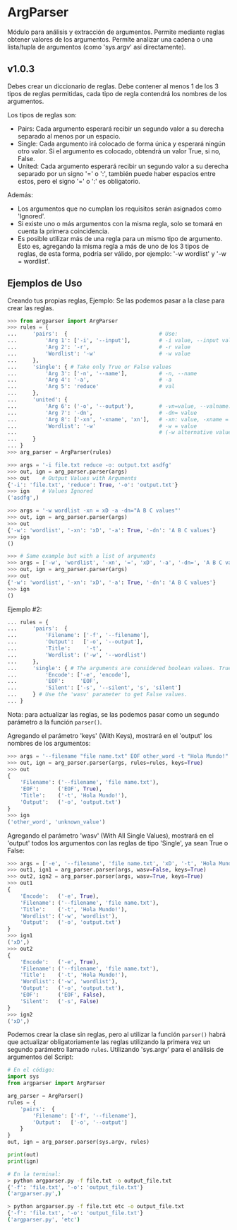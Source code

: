 # ArgParser
 Módulo para análisis y extracción de argumentos. Permite mediante reglas obtener valores de los argumentos. Permite analizar una cadena o una lista/tupla de argumentos (como 'sys.argv' así directamente).

## v1.0.3

Debes crear un diccionario de reglas. Debe contener al menos 1 de los 3 tipos de reglas permitidas, cada tipo de regla contendrá los nombres de los argumentos. 

Los tipos de reglas son:

* Pairs: Cada argumento esperará recibir un segundo valor a su derecha separado al menos por un espacio.
* Single: Cada argumento irá colocado de forma única y esperará ningún otro valor. Si el argumento es colocado, obtendrá un valor True, si no, False.
* United: Cada argumento esperará recibir un segundo valor a su derecha separado por un signo '=' o ':', también puede haber espacios entre estos, pero el signo '=' o ':' es obligatorio.

Además:

* Los argumentos que no cumplan los requisitos serán asignados como 'Ignored'.
* Si existe uno o más argumentos con la misma regla, solo se tomará en cuenta la primera coincidencia.
* Es posible utilizar más de una regla para un mismo tipo de argumento. Esto es, agregando la misma regla a más de uno de los 3 tipos de reglas, de esta forma, podría ser válido, por ejemplo: '-w wordlist' y '-w = wordlist'.

## Ejemplos de Uso

Creando tus propias reglas, Ejemplo: Se las podemos pasar a la clase para crear las reglas.

```Python
>>> from argparser import ArgParser
>>> rules = {
...     'pairs':  {                             # Use:
...         'Arg 1': ['-i', '--input'],         # -i value, --input value
...         'Arg 2': '-r',                      # -r value
...         'Wordlist': '-w'                    # -w value
...     },
...     'single': { # Take only True or False values
...         'Arg 3': ['-n', '--name'],          # -n, --name
...         'Arg 4': '-a',                      # -a
...         'Arg 5': 'reduce'                   # val
...     },
...     'united': {
...         'Arg 6': ('-o', '--output'),        # -vn=value, --valname:value
...         'Arg 7': '-dn',                     # -dn= value
...         'Arg 8': ['-xn', '-xname', 'xn'],   # -xn: value, -xname = value, xn : value
...         'Wordlist': '-w'                    # -w = value
...                                             # (-w alternative value to -w in 'pairs' rules)
...     }
... }
>>> arg_parser = ArgParser(rules)
```

```Python
>>> args = '-i file.txt reduce -o: output.txt asdfg'
>>> out, ign = arg_parser.parser(args)
>>> out    # Output Values with Arguments
{'-i': 'file.txt', 'reduce': True, '-o': 'output.txt'}
>>> ign    # Values Ignored
('asdfg',)
```

```Python
>>> args = '-w wordlist -xn = xD -a -dn="A B C values"'
>>> out, ign = arg_parser.parser(args)
>>> out
{'-w': 'wordlist', '-xn': 'xD', '-a': True, '-dn': 'A B C values'}
>>> ign
()
```

```Python
>>> # Same example but with a list of arguments
>>> args = ['-w', 'wordlist', '-xn', '=', 'xD', '-a', '-dn=', 'A B C values']
>>> out, ign = arg_parser.parser(args)
>>> out
{'-w': 'wordlist', '-xn': 'xD', '-a': True, '-dn': 'A B C values'}
>>> ign
()
```

Ejemplo #2:

```Python
... rules = {
...     'pairs':  {
...         'Filename': ['-f', '--filename'],
...         'Output':   ['-o', '--output'],
...         'Title':     '-t',
...         'Wordlist': ('-w', '--wordlist')
...     },
...     'single': { # The arguments are considered boolean values. True if the argument exists, otherwise False.
...         'Encode': ['-e', 'encode'],
...         'EOF':     'EOF',
...         'Silent': ['-s', '--silent', 's', 'silent']
...     } # Use the 'wasv' parameter to get False values.
... }
```

Nota: para actualizar las reglas, se las podemos pasar como un segundo parámetro a la función `parser()`.

Agregando el parámetro 'keys' (With Keys), mostrará en el 'output' los nombres de los argumentos:

```Python
>>> args = '--filename "file name.txt" EOF other_word -t "Hola Mundo!" -o output.txt unknown_value'
>>> out, ign = arg_parser.parser(args, rules=rules, keys=True)
>>> out
{
    'Filename': ('--filename', 'file name.txt'),
    'EOF':      ('EOF', True),
    'Title':    ('-t', 'Hola Mundo!'),
    'Output':   ('-o', 'output.txt')
}
>>> ign
('other_word', 'unknown_value')
```

Agregando el parámetro 'wasv' (With All Single Values), mostrará en el 'output' todos los argumentos con las reglas de tipo 'Single', ya sean True o False:

```Python
>>> args = ['-e', '--filename', 'file name.txt', 'xD', '-t', 'Hola Mundo!', '-w', 'wordlist', '-o', 'output.txt']
>>> out1, ign1 = arg_parser.parser(args, wasv=False, keys=True)
>>> out2, ign2 = arg_parser.parser(args, wasv=True, keys=True)
>>> out1
{
    'Encode':   ('-e', True),
    'Filename': ('--filename', 'file name.txt'),
    'Title':    ('-t', 'Hola Mundo!'),
    'Wordlist': ('-w', 'wordlist'),
    'Output':   ('-o', 'output.txt')
}
>>> ign1
('xD',)
>>> out2
{
    'Encode':   ('-e', True),
    'Filename': ('--filename', 'file name.txt'),
    'Title':    ('-t', 'Hola Mundo!'),
    'Wordlist': ('-w', 'wordlist'),
    'Output':   ('-o', 'output.txt'),
    'EOF':      ('EOF', False),
    'Silent':   ('-s', False)
}
>>> ign2
('xD',)
```

Podemos crear la clase sin reglas, pero al utilizar la función `parser()` habrá que actualizar obligatoriamente las reglas utilizando la primera vez un segundo parámetro llamado `rules`.
Utilizando 'sys.argv' para el análisis de argumentos del Script:

```Python
# En el código:
import sys
from argparser import ArgParser

arg_parser = ArgParser()
rules = {
    'pairs':  {
        'Filename': ['-f', '--filename'],
        'Output':   ['-o', '--output']
    }
}
out, ign = arg_parser.parser(sys.argv, rules)

print(out)
print(ign)
```

```Bash
# En la terminal:
> python argparser.py -f file.txt -o output_file.txt
{'-f': 'file.txt', '-o': 'output_file.txt'}
('argparser.py',)
```

```Bash
> python argparser.py -f file.txt etc -o output_file.txt
{'-f': 'file.txt', '-o': 'output_file.txt'}
('argparser.py', 'etc')
```
